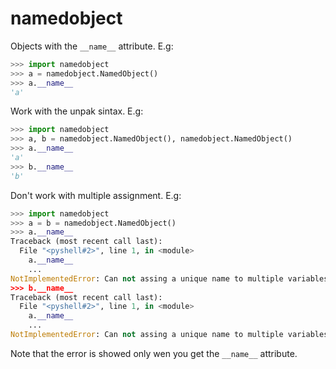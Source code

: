 # namedobject

Objects with the `__name__` attribute. E.g:

```python
>>> import namedobject
>>> a = namedobject.NamedObject()
>>> a.__name__
'a'
```

Work with the unpak sintax. E.g:

```python
>>> import namedobject
>>> a, b = namedobject.NamedObject(), namedobject.NamedObject()
>>> a.__name__
'a'
>>> b.__name__
'b'
```

Don't work with multiple assignment. E.g:

```python
>>> import namedobject
>>> a = b = namedobject.NamedObject()
>>> a.__name__
Traceback (most recent call last):
  File "<pyshell#2>", line 1, in <module>
    a.__name__
    ...
NotImplementedError: Can not assing a unique name to multiple variables.'
>>> b.__name__
Traceback (most recent call last):
  File "<pyshell#2>", line 1, in <module>
    a.__name__
    ...
NotImplementedError: Can not assing a unique name to multiple variables.
```

Note that the error is showed only wen you get the `__name__` attribute.
